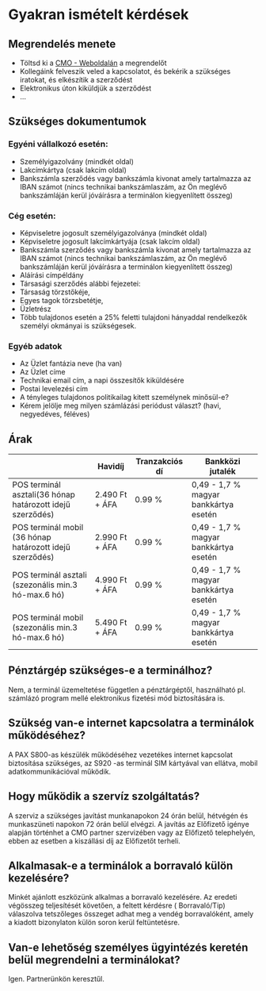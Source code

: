 # Gyakran ismételt kérdések

## Megrendelés menete
+ Töltsd ki a [CMO - Weboldalán](https://cmo.hu/bankkartya-terminalok/pax-s800-bankkartya-olvaso) a megrendelőt
+ Kollegáink felveszik veled a kapcsolatot, és bekérik a szükséges iratokat, és elkészítik a szerződést
+ Elektronikus úton kiküldjük a szerződést
+ ...

## Szükséges dokumentumok
### Egyéni vállalkozó esetén:
+ Személyigazolvány (mindkét oldal)
+ Lakcímkártya (csak lakcím oldal) 
+ Bankszámla szerződés vagy bankszámla kivonat amely tartalmazza az IBAN számot (nincs technikai bankszámlaszám, az Ön meglévő bankszámláján kerül jóváírásra a terminálon kiegyenlített összeg) 

### Cég esetén:
+ Képviseletre jogosult személyigazolványa (mindkét oldal) 
+ Képviseletre jogosult lakcímkártyája (csak lakcím oldal) 
+ Bankszámla szerződés vagy bankszámla kivonat amely tartalmazza az IBAN számot (nincs technikai bankszámlaszám, az Ön meglévő bankszámláján kerül jóváírásra a terminálon kiegyenlített összeg) 
+ Aláírási címpéldány 
+ Társasági szerződés alábbi fejezetei: 
 + Társaság törzstőkéje, 
 + Egyes tagok törzsbetétje, 
 + Üzletrész  
+ Több tulajdonos esetén a 25% feletti tulajdoni hányaddal rendelkezők személyi okmányai is szükségesek. 

### Egyéb adatok
+ Az Üzlet fantázia neve (ha van) 
+ Az Üzlet címe
+ Technikai email cím, a napi összesítők kiküldésére
+ Postai levelezési cím
+ A tényleges tulajdonos politikailag kitett személynek minősül-e? 
+ Kérem jelölje meg milyen számlázási periódust választ? (havi, negyedéves, féléves)

## Árak

|  | Havidíj | Tranzakciós dí | Bankközi jutalék |
| --- | --- | --- | --- |
|POS terminál asztali(36 hónap határozott idejű szerződés) | 2.490 Ft + ÁFA | 0.99 % | 0,49 - 1,7 % magyar bankkártya esetén |
|POS terminál mobil (36 hónap határozott idejű szerződés) | 2.990 Ft + ÁFA | 0.99 % | 0,49 - 1,7 % magyar bankkártya esetén |
|POS terminál asztali (szezonális min.3 hó-max.6 hó) | 4.990 Ft + ÁFA | 0.99 % | 0,49 - 1,7 % magyar bankkártya esetén |
|POS terminál mobil (szezonális min.3 hó-max.6 hó) | 5.490 Ft + ÁFA | 0.99 % | 0,49 - 1,7 % magyar bankkártya esetén |

## Pénztárgép szükséges-e a terminálhoz?
Nem, a terminál üzemeltetése független a pénztárgéptől, használható  pl. számlázó program mellé elektronikus fizetési mód biztosítására is. 

## Szükség van-e internet kapcsolatra a terminálok működéséhez?
A PAX S800-as készülék működéséhez vezetékes internet kapcsolat biztosítása szükséges, az S920 -as terminál SIM kártyával van ellátva, mobil adatkommunikációval működik.

## Hogy működik a szervíz szolgáltatás?
A szerviz a szükséges javítást munkanapokon 24 órán belül, hétvégén és munkaszüneti napokon 72 órán belül elvégzi. A javítás az Előfizető igénye alapján történhet a CMO partner szervizében vagy az Előfizető telephelyén, ebben az esetben a kiszállási díj az Előfizetőt terheli.

## Alkalmasak-e a terminálok a borravaló külön kezelésére?
Minkét ajánlott eszközünk alkalmas a borravaló kezelésére. Az eredeti végösszeg teljesítését követően, a feltett kérdésre ( Borravaló/Tip) válaszolva tetszőleges összeget adhat meg a vendég borravalóként, amely a kiadott bizonylaton külön soron kerül feltüntetésre.

## Van-e lehetőség személyes ügyintézés keretén belül megrendelni a terminálokat?
Igen. Partnerünkön keresztűl.


